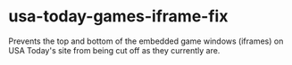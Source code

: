 # usa-today-games-iframe-fix
Prevents the top and bottom of the embedded game windows (iframes) on USA Today's site from being cut off as they currently are.
